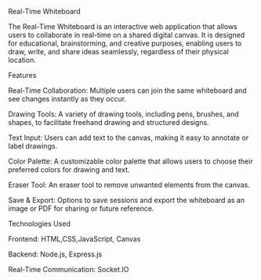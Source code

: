 Real-Time Whiteboard

The Real-Time Whiteboard is an interactive web application that allows users to collaborate in real-time on a shared digital canvas. It is designed for educational, brainstorming, and creative purposes, enabling users to draw, write, and share ideas seamlessly, regardless of their physical location.

Features

Real-Time Collaboration: Multiple users can join the same whiteboard and see changes instantly as they occur.

Drawing Tools: A variety of drawing tools, including pens, brushes, and shapes, to facilitate freehand drawing and structured designs.

Text Input: Users can add text to the canvas, making it easy to annotate or label drawings.

Color Palette: A customizable color palette that allows users to choose their preferred colors for drawing and text.

Eraser Tool: An eraser tool to remove unwanted elements from the canvas.

Save & Export: Options to save sessions and export the whiteboard as an image or PDF for sharing or future reference.

Technologies Used

Frontend: HTML,CSS,JavaScript, Canvas 

Backend: Node.js, Express.js

Real-Time Communication: Socket.IO


